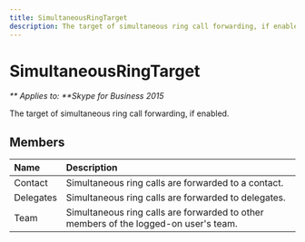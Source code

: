 ```yaml
---
title: SimultaneousRingTarget
description: The target of simultaneous ring call forwarding, if enabled.
---
```

# SimultaneousRingTarget


_** Applies to: **Skype for Business 2015_

The target of simultaneous ring call forwarding, if enabled.
            
## Members



|**Name**|**Description**|
|:-----|:-----|
|Contact|Simultaneous ring calls are forwarded to a contact.|
|Delegates|Simultaneous ring calls are forwarded to delegates.|
|Team|Simultaneous ring calls are forwarded to other members of the logged-on user's team.|
